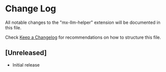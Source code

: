 # Change Log

All notable changes to the "mx-llm-helper" extension will be documented in this file.

Check [Keep a Changelog](http://keepachangelog.com/) for recommendations on how to structure this file.

## [Unreleased]

- Initial release